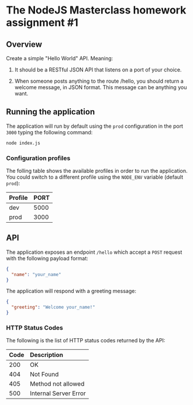 # The NodeJS Masterclass homework assignment #1

## Overview
Create a simple "Hello World" API. Meaning:

1. It should be a RESTful JSON API that listens on a port of your choice.

1. When someone posts anything to the route /hello, you should return a welcome message, in JSON format. This message can be anything you want.

## Running the application
The application will run by default using the `prod` configuration in the port `3000` typing the following command:
```bash
node index.js
```
### Configuration profiles

The folling table shows the available profiles in order to run the application. You could switch to a different profile using the `NODE_ENV` variable (default `prod`):

| Profile       | PORT            |
| ------------- |:--------------- |
| dev           | 5000            |
| prod          | 3000            |

## API
The application exposes an endpoint `/hello` which accept a `POST` request with the following payload format:

```json
{
  "name": "your_name"
}
```
The application will respond with a greeting message:

```json
{
  "greeting": "Welcome your_name!"
}
```
### HTTP Status Codes

The following is the list of HTTP status codes returned by the API:

| Code          | Description            |
| ------------- |:---------------------- |
| 200           | OK                     |
| 404           | Not Found              |
| 405           | Method not allowed     |
| 500           | Internal Server Error  |
